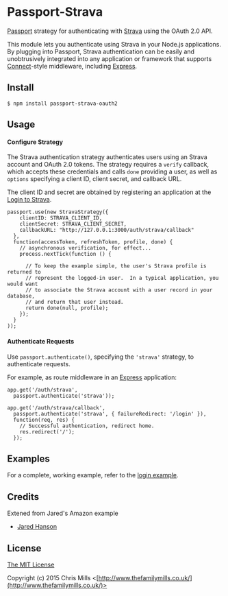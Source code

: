# Passport-Strava

[Passport](https://github.com/millsy/passport-strava) strategy for authenticating
with [Strava](http://www.strava.com/) using the OAuth 2.0 API.

This module lets you authenticate using Strava in your Node.js applications.  By
plugging into Passport, Strava authentication can be easily and unobtrusively
integrated into any application or framework that supports
[Connect](http://www.senchalabs.org/connect/)-style middleware, including
[Express](http://expressjs.com/).

## Install

    $ npm install passport-strava-oauth2

## Usage

#### Configure Strategy

The Strava authentication strategy authenticates users using an Strava
account and OAuth 2.0 tokens.  The strategy requires a `verify` callback, which
accepts these credentials and calls `done` providing a user, as well as
`options` specifying a client ID, client secret, and callback URL.

The client ID and secret are obtained by registering an application at the
[Login to Strava](https://www.strava.com/developers).

    passport.use(new StravaStrategy({
        clientID: STRAVA_CLIENT_ID,
        clientSecret: STRAVA_CLIENT_SECRET,
        callbackURL: "http://127.0.0.1:3000/auth/strava/callback"
      },
      function(accessToken, refreshToken, profile, done) {
	    // asynchronous verification, for effect...
	    process.nextTick(function () {
      
	      // To keep the example simple, the user's Strava profile is returned to
	      // represent the logged-in user.  In a typical application, you would want
	      // to associate the Strava account with a user record in your database,
	      // and return that user instead.
	      return done(null, profile);
	    });
      }
    ));

#### Authenticate Requests

Use `passport.authenticate()`, specifying the `'strava'` strategy, to
authenticate requests.

For example, as route middleware in an [Express](http://expressjs.com/)
application:

    app.get('/auth/strava',
      passport.authenticate('strava'));

    app.get('/auth/strava/callback', 
      passport.authenticate('strava', { failureRedirect: '/login' }),
      function(req, res) {
        // Successful authentication, redirect home.
        res.redirect('/');
      });

## Examples

For a complete, working example, refer to the [login example](https://github.com/millsy/passport-strava/tree/master/examples/login).

## Credits

Extened from Jared's Amazon example
  - [Jared Hanson](http://github.com/jaredhanson)

## License

[The MIT License](http://opensource.org/licenses/MIT)

Copyright (c) 2015 Chris Mills <[http://www.thefamilymills.co.uk/](http://www.thefamilymills.co.uk/)>
